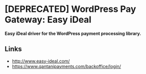 # [DEPRECATED] WordPress Pay Gateway: Easy iDeal

**Easy iDeal driver for the WordPress payment processing library.**

## Links

*	http://www.easy-ideal.com/
*	https://www.qantanipayments.com/backoffice/login/

